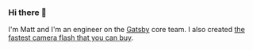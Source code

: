 ### Hi there 👋
I'm Matt and I'm an engineer on the [Gatsby](https://github.com/gatsbyjs/gatsby) core team. I also created [the fastest camera flash that you can buy](https://www.vela.io). 
<!--
**ascorbic/ascorbic** is a ✨ _special_ ✨ repository because its `README.md` (this file) appears on your GitHub profile.

Here are some ideas to get you started:

- 🔭 I’m currently working on ...
- 🌱 I’m currently learning ...
- 👯 I’m looking to collaborate on ...
- 🤔 I’m looking for help with ...
- 💬 Ask me about ...
- 📫 How to reach me: ...
- 😄 Pronouns: ...
- ⚡ Fun fact: ...
-->
